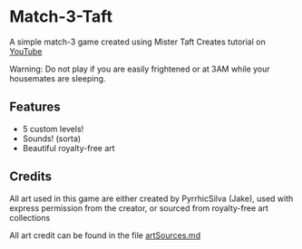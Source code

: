 # Match-3-Taft

A simple match-3 game created using Mister Taft Creates tutorial on [YouTube](https://youtube.com/playlist?list=PL4vbr3u7UKWrxEz75MqmTDd899cYAvQ_B)

Warning: Do not play if you are easily frightened or at 3AM while your housemates are sleeping.

## Features

* 5 custom levels!
* Sounds! (sorta) 
* Beautiful royalty-free art

## Credits 

All art used in this game are either created by PyrrhicSilva (Jake), used with express permission from the creator, or sourced from royalty-free art collections 

All art credit can be found in the file [artSources.md](https://github.com/PyrrhicShadow/Match-3-Taft/tree/main/Art/artSources.md) 
